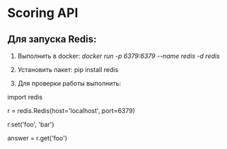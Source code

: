 # Scoring API



## Для запуска Redis:

1. Выполнить в docker:
*docker run -p 6379:6379 --name redis -d redis*

2. Установить пакет: pip install redis

3. Для проверки работы выполнить:

import redis

r = redis.Redis(host='localhost', port=6379)

r.set('foo', 'bar')

answer = r.get('foo')
